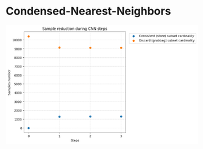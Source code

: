 # Condensed-Nearest-Neighbors

<img src="https://github.com/basiav/Condensed-Nearest-Neighbors/blob/main/output/output.png"/>
